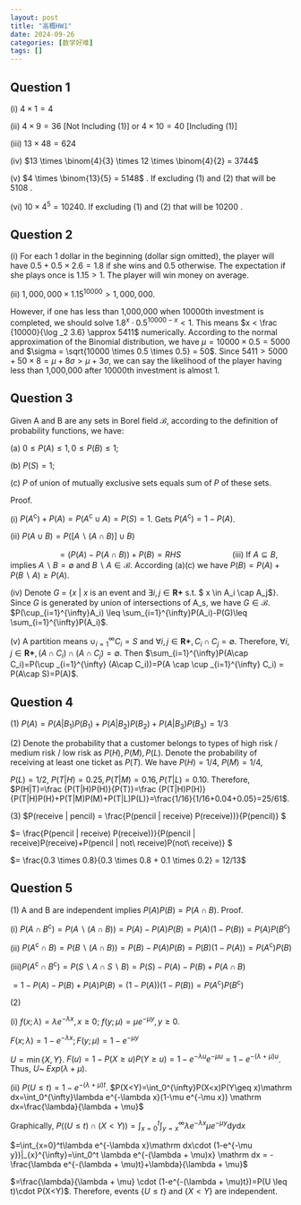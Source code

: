```yaml
---
layout: post
title: "高概HW1"
date: 2024-09-26
categories: [数学好难]
tags: []  
---
```


## Question 1

(i) $4 \times 1 = 4$

(ii) $4 \times 9 = 36$ [Not Including (1)] or $4 \times 10 = 40$ [Including (1)]

(iii) $13 \times 48  = 624$

(iv) $13 \times \binom{4}{3} \times 12 \times \binom{4}{2} = 3744$

(v) $4 \times \binom{13}{5} = 5148$ . If excluding (1) and (2) that will be $5108$ .

(vi) $10 \times 4^5 = 10240$. If excluding (1) and (2) that will be $10200$ .


## Question 2

(i) For each 1 dollar in the beginning (dollar sign omitted), the player will have $0.5 + 0.5 \times 2.6 = 1.8$ if she wins and $0.5$ otherwise. The expectation if she plays once is $1.15 > 1$. The player will win money on average.

(ii) $1,000,000 \times 1.15 ^ {10000} > 1,000,000$. 

However, if one has less than 1,000,000 when 10000th investment is completed, we should solve $1.8 ^ {x} \cdot 0.5 ^ {10000 - x} < 1$. This means $x < \frac {10000}{\log _2 3.6} \approx 5411$ numerically. According to the normal approximation of the Binomial distribution, we have $\mu = 10000 \times 0.5 = 5000$ and $\sigma = \sqrt{10000 \times 0.5 \times 0.5} = 50$. Since $5411 > 5000 + 50 \times 8 = \mu + 8 \sigma > \mu + 3 \sigma$, we can say the likelihood of the player having less than 1,000,000 after 10000th investment is almost 1.


## Question 3

Given A and B are any sets in Borel field $\mathcal B$, according to the definition of probability functions, we have:

(a) $0 \leq P(A) \leq 1, 0 \leq P(B) \leq 1$;

(b) $P(S) = 1$;

(c) $P$ of union of mutually exclusive sets equals sum of $P$ of these sets.

Proof.

(i) $P(A^\mathsf{c}) + P(A) = P(A^\mathsf{c} \cup A) = P(S) = 1$. Gets $P(A^\mathsf{c}) = 1 - P(A)$.

(ii) $P(A\cup B) = P([A\backslash (A \cap B)]\cup B)$

　　　　　　$=(P(A)-P(A\cap B))+P(B) = RHS$
　　　　　　
(iii) If $A \subseteq B$, implies $A \backslash B = \emptyset$ and $B \backslash A \in \mathcal B$. According (a)(c) we have $P(B) = P(A) + P(B\backslash A) \geq P(A)$.

(iv) Denote $G$ = {$x$ | $x$ is an event and $\exists i, j \in \mathbf {R+}$ s.t. $ x \in A_i \cap A_j$}. Since $G$ is generated by union of intersections of A_s, we have $G \in \mathcal B$. $P(\cup_{i=1}^{\infty}A_i) \leq \sum_{i=1}^{\infty}P(A_i)-P(G)\leq \sum_{i=1}^{\infty}P(A_i)$.

(v) A partition means $\cup_{i=1}^{\infty}C_i=S$ and $\forall i, j \in \mathbf {R+}, C_i \cap C_j = \emptyset$. Therefore, $\forall i, j \in \mathbf {R+}, (A \cap C_i )\cap (A \cap C_j) = \emptyset$. Then $\sum_{i=1}^{\infty}P(A\cap C_i)=P(\cup _{i=1}^{\infty} (A\cap C_i))=P(A \cap \cup _{i=1}^{\infty} C_i) = P(A\cap S)=P(A)$.


## Question 4

(1) $P(A) = P(A|B_1)P(B_1) + P(A|B_2)P(B_2) + P(A|B_3)P(B_3) = 1/3$

(2) Denote the probability that a customer belongs to types of high risk / medium risk / low risk as $P(H), P(M), P(L)$. Denote the probability of receiving at least one ticket as $P(T)$. We have $P(H)=1/4$, $P(M)=1/4$,

$P(L)=1/2$, $P(T|H)=0.25, P(T|M)=0.16, P(T|L)=0.10$. Therefore, $P(H|T)=\frac {P(T|H)P(H)}{P(T)}=\frac {P(T|H)P(H)}{P(T|H)P(H)+P(T|M)P(M)+P(T|L)P(L)}=\frac{1/16}{1/16+0.04+0.05}=25/61$.

(3) $P(receive | pencil) = \frac{P(pencil | receive) P(receive))}{P(pencil)} $

$= \frac{P(pencil | receive) P(receive))}{P(pencil | receive)P(receive)+P(pencil | not\ receive)P(not\ receive)} $

$= \frac{0.3 \times 0.8}{0.3 \times 0.8 + 0.1 \times 0.2} = 12/13$


## Question 5

(1) A and B are independent implies $P(A)P(B)=P(A\cap B)$. Proof.

(i) $P(A\cap B^\mathsf c) = P(A \backslash (A \cap B)) = P(A)-P(A)P(B)=P(A)(1-P(B))=P(A)P(B^\mathsf c)$

(ii) $P(A^\mathsf c \cap B) = P(B \backslash (A \cap B)) = P(B)-P(A)P(B)=P(B)(1-P(A))=P(A^\mathsf c)P(B)$

(iii)$P(A^\mathsf c \cap B^\mathsf c)=P(S\backslash A\cap S\backslash B)=P(S)-P(A)-P(B)+P(A\cap B)$

$=1-P(A)-P(B)+P(A)P(B)=(1-P(A))(1-P(B))=P(A^\mathsf c)P(B^\mathsf c)$

(2)

(i) $f(x; \lambda) = \lambda e^{-\lambda x}, x\geq 0$; $f(y; \mu) = \mu e^{-\mu y}, y \geq 0$.

$F(x; \lambda) = 1-e^{-\lambda x}; F(y; \mu) = 1-e^{-\mu y}$

$U = \min \{X, Y\}$. $F(u) = 1-P(X\geq u)P(Y\geq u)=1-e^{-\lambda u}e^{-\mu u}=1-e^{-(\lambda + \mu)u}$. Thus, $U$~ $Exp(\lambda + \mu)$.

(ii) $P(U \leq t) = 1-e^{-(\lambda + \mu)t}$. $P(X<Y)=\int_0^{\infty}P(X<x)P(Y\geq x)\mathrm dx=\int_0^{\infty}\lambda e^{-\lambda x}(1-\mu e^{-\mu x}) \mathrm dx=\frac{\lambda}{\lambda + \mu}$

Graphically, $P((U \leq t) \cap(X<Y)) = \int_{x=0}^t \int_{y=x}^{\infty} \lambda e^{-\lambda x} \mu e^{-\mu y} \mathrm dy\mathrm dx$

$=\int_{x=0}^t\lambda e^{-\lambda x}\mathrm dx\cdot (1-e^{-\mu y})|_{x}^{\infty}=\int_0^t \lambda e^{-(\lambda + \mu)x} \mathrm dx = -\frac{\lambda e^{-(\lambda + \mu)t}+\lambda}{\lambda + \mu}$

$=\frac{\lambda}{\lambda + \mu} \cdot (1-e^{-(\lambda + \mu)t})=P(U \leq t)\cdot P(X<Y)$. Therefore, events {$U \leq t$} and {$X<Y$} are independent.
